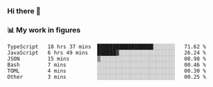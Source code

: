 ### Hi there 👋

### 📊 My work in figures

<!--START_SECTION:waka-->

```text
TypeScript   18 hrs 37 mins  ██████████████████░░░░░░░   71.62 %
JavaScript   6 hrs 49 mins   ██████▓░░░░░░░░░░░░░░░░░░   26.24 %
JSON         15 mins         ▒░░░░░░░░░░░░░░░░░░░░░░░░   00.98 %
Bash         7 mins          ░░░░░░░░░░░░░░░░░░░░░░░░░   00.46 %
TOML         4 mins          ░░░░░░░░░░░░░░░░░░░░░░░░░   00.30 %
Other        3 mins          ░░░░░░░░░░░░░░░░░░░░░░░░░   00.25 %
```

<!--END_SECTION:waka-->
